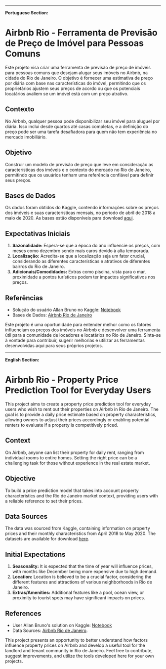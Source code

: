 
---

**Portuguese Section:**

# Airbnb Rio - Ferramenta de Previsão de Preço de Imóvel para Pessoas Comuns

Este projeto visa criar uma ferramenta de previsão de preço de imóveis para pessoas comuns que desejam alugar seus imóveis no Airbnb, na cidade do Rio de Janeiro. O objetivo é fornecer uma estimativa de preço por diária com base nas características do imóvel, permitindo que os proprietários ajustem seus preços de acordo ou que os potenciais locatários avaliem se um imóvel está com um preço atrativo.

## Contexto
No Airbnb, qualquer pessoa pode disponibilizar seu imóvel para aluguel por diária. Isso inclui desde quartos até casas completas, e a definição do preço pode ser uma tarefa desafiadora para quem não tem experiência no mercado imobiliário.

## Objetivo
Construir um modelo de previsão de preço que leve em consideração as características dos imóveis e o contexto do mercado no Rio de Janeiro, permitindo que os usuários tenham uma referência confiável para definir seus preços.

## Bases de Dados
Os dados foram obtidos do Kaggle, contendo informações sobre os preços dos imóveis e suas características mensais, no período de abril de 2018 a maio de 2020. As bases estão disponíveis para download [aqui](https://www.kaggle.com/allanbruno/airbnb-rio-de-janeiro).

## Expectativas Iniciais
1. **Sazonalidade:** Espera-se que a época do ano influencie os preços, com meses como dezembro sendo mais caros devido à alta temporada.
2. **Localização:** Acredita-se que a localização seja um fator crucial, considerando as diferentes características e atrativos de diferentes bairros do Rio de Janeiro.
3. **Adicionais/Comodidades:** Extras como piscina, vista para o mar, proximidade a pontos turísticos podem ter impactos significativos nos preços.

## Referências
- Solução do usuário Allan Bruno no Kaggle: [Notebook](https://www.kaggle.com/allanbruno/helping-regular-people-price-listings-on-airbnb)
- Bases de Dados: [Airbnb Rio de Janeiro](https://www.kaggle.com/allanbruno/airbnb-rio-de-janeiro)

Este projeto é uma oportunidade para entender melhor como os fatores influenciam os preços dos imóveis no Airbnb e desenvolver uma ferramenta útil para a comunidade de locadores e locatários no Rio de Janeiro. Sinta-se à vontade para contribuir, sugerir melhorias e utilizar as ferramentas desenvolvidas aqui para seus próprios projetos.

---

**English Section:**

# Airbnb Rio - Property Price Prediction Tool for Everyday Users

This project aims to create a property price prediction tool for everyday users who wish to rent out their properties on Airbnb in Rio de Janeiro. The goal is to provide a daily price estimate based on property characteristics, allowing owners to adjust their prices accordingly or enabling potential renters to evaluate if a property is competitively priced.

## Context
On Airbnb, anyone can list their property for daily rent, ranging from individual rooms to entire homes. Setting the right price can be a challenging task for those without experience in the real estate market.

## Objective
To build a price prediction model that takes into account property characteristics and the Rio de Janeiro market context, providing users with a reliable reference to set their prices.

## Data Sources
The data was sourced from Kaggle, containing information on property prices and their monthly characteristics from April 2018 to May 2020. The datasets are available for download [here](https://www.kaggle.com/allanbruno/airbnb-rio-de-janeiro).

## Initial Expectations
1. **Seasonality:** It is expected that the time of year will influence prices, with months like December being more expensive due to high demand.
2. **Location:** Location is believed to be a crucial factor, considering the different features and attractions of various neighborhoods in Rio de Janeiro.
3. **Extras/Amenities:** Additional features like a pool, ocean view, or proximity to tourist spots may have significant impacts on prices.

## References
- User Allan Bruno's solution on Kaggle: [Notebook](https://www.kaggle.com/allanbruno/helping-regular-people-price-listings-on-airbnb)
- Data Sources: [Airbnb Rio de Janeiro](https://www.kaggle.com/allanbruno/airbnb-rio-de-janeiro).

This project presents an opportunity to better understand how factors influence property prices on Airbnb and develop a useful tool for the landlord and tenant community in Rio de Janeiro. Feel free to contribute, suggest improvements, and utilize the tools developed here for your own projects.